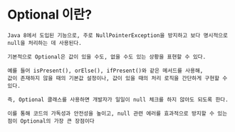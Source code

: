 # Optional 이란?
    Java 8에서 도입된 기능으로, 주로 NullPointerException을 방지하고 보다 명시적으로 null을 처리하는 데 사용된다. 

    기본적으로 Optional은 값이 있을 수도, 없을 수도 있는 상황을 표현할 수 있다. 
    
    예를 들어 isPresent(), orElse(), ifPresent()와 같은 메서드를 사용해, 
    값이 존재하지 않을 때의 기본값 설정이나, 값이 있을 때의 처리 로직을 간단하게 구현할 수 있다.
    
    즉, Optional 클래스를 사용하면 개발자가 일일이 null 체크를 하지 않아도 되도록 한다. 

    이를 통해 코드의 가독성과 안전성을 높이고, null 관련 에러를 효과적으로 방지할 수 있는 점이 Optional의 가장 큰 장점이다
